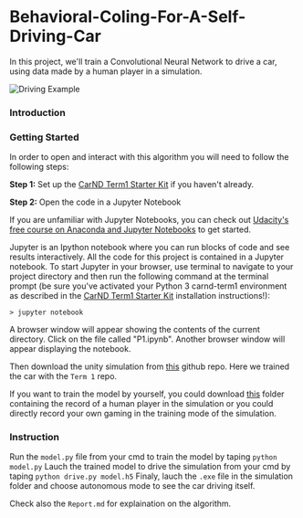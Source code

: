 [image1]: gif.png "Intro GIF"

# Behavioral-Coling-For-A-Self-Driving-Car
In this project, we'll train a Convolutional Neural Network to drive a car, using data made by a human player in a simulation.

![Driving Example][image1] 

### Introduction


### Getting Started

In order to open and interact with this algorithm you will need to follow the following steps:

**Step 1:** Set up the [CarND Term1 Starter Kit](https://github.com/udacity/CarND-Term1-Starter-Kit/blob/master/README.md) if you haven't already.

**Step 2:** Open the code in a Jupyter Notebook

If you are unfamiliar with Jupyter Notebooks, you can check out [Udacity's free course on Anaconda and Jupyter Notebooks](https://classroom.udacity.com/courses/ud1111) to get started.

Jupyter is an Ipython notebook where you can run blocks of code and see results interactively.  All the code for this project is contained in a Jupyter notebook. To start Jupyter in your browser, use terminal to navigate to your project directory and then run the following command at the terminal prompt (be sure you've activated your Python 3 carnd-term1 environment as described in the [CarND Term1 Starter Kit](https://github.com/udacity/CarND-Term1-Starter-Kit/blob/master/README.md) installation instructions!):

`> jupyter notebook`

A browser window will appear showing the contents of the current directory.  Click on the file called "P1.ipynb".  Another browser window will appear displaying the notebook.  

Then download the unity simulation from [this](https://github.com/udacity/self-driving-car-sim) github repo. Here we trained the car with the `Term 1` repo.

If you want to train the model by yourself, you could download [this](https://d17h27t6h515a5.cloudfront.net/topher/2016/December/584f6edd_data/data.zip) folder containing the record of a human player in the simulation or you could directly record your own gaming in the training mode of the simulation.

### Instruction
Run the `model.py` file from your cmd to train the model by taping `python model.py`
Lauch the trained model to drive the simulation from your cmd by taping `python drive.py model.h5`
Finaly, lauch the `.exe` file in the simulation folder and choose autonomous mode to see the car driving itself.

Check also the `Report.md` for explaination on the algorithm.
